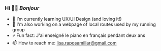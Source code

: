 ### Hi 👋🏼 <em>Bonjour</em>
- 🌱 I’m currently learning UX/UI Design (and loving it!)
- 🔭 I'm also working on a webpage of local routes used by my running group
- ⚡ Fun fact: J'ai enseigné le piano en français pendant deux ans
- 📫 How to reach me: lisa.raposamillar@gmail.com


<!--
**raposamillar/raposamillar** is a ✨ _special_ ✨ repository because its `README.md` (this file) appears on your GitHub profile.

Here are some ideas to get you started:

- 🔭 I’m currently working on ...
- 🌱 I’m currently learning ...
- 👯 I’m looking to collaborate on ...
- 🤔 I’m looking for help with ...
- 💬 Ask me about ...
- 📫 How to reach me: ...
- 😄 Pronouns: ...
- ⚡ Fun fact: ...
-->
